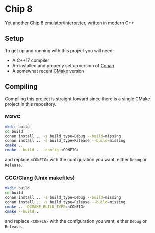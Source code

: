 # Chip 8
Yet another Chip 8 emulator/interpreter, written in modern C++

## Setup
To get up and running with this project you will need:
* A C++17 compiler
* An installed and properly set up version of [Conan](https://conan.io/)
* A somewhat recent [CMake](https://cmake.org/) version

## Compiling
Compiling this project is straight forward since there is a single CMake project in this repository.
### MSVC
```bash
mkdir build
cd build
conan install .. -s build_type=Debug --build=missing
conan install .. -s build_type=Release --build=missing
cmake ..
cmake --build . --config <CONFIG>
```
and replace `<CONFIG>` with the configuration you want, either `Debug` or `Release`.

### GCC/Clang (Unix makefiles)
```bash
mkdir build
cd build
conan install .. -s build_type=Debug --build=missing
conan install .. -s build_type=Release --build=missing
cmake .. -DCMAKE_BUILD_TYPE=<CONFIG>
cmake --build .
```
and replace `<CONFIG>` with the configuration you want, either `Debug` or `Release`.
